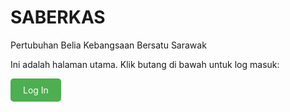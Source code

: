 # SABERKAS   
Pertubuhan Belia Kebangsaan Bersatu Sarawak
<p>Ini adalah halaman utama. Klik butang di bawah untuk log masuk:</p>
<a href="login.html" style="display:inline-block; background-color:#4CAF50; color:white; padding:10px 20px; text-align:center; text-decoration:none; border-radius:5px;">
    Log In
</a>
